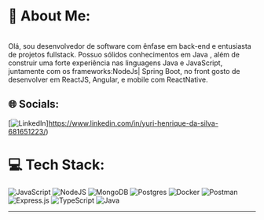 # 💫 About Me:
<br>
Olá, sou desenvolvedor de software com ênfase em back-end e entusiasta de projetos fullstack. Possuo sólidos conhecimentos em Java , além de construir uma forte experiência nas linguagens Java e JavaScript, juntamente com os frameworks:NodeJs| Spring Boot, no front gosto de desenvolver em ReactJS, Angular, e mobile com  ReactNative.

 


## 🌐 Socials:
[![LinkedIn](https://img.shields.io/badge/LinkedIn-%230077B5.svg?logo=linkedin&logoColor=white)]https://www.linkedin.com/in/yuri-henrique-da-silva-681651223/) 

# 💻 Tech Stack:
![JavaScript](https://img.shields.io/badge/javascript-%23323330.svg?style=flat-square&logo=javascript&logoColor=%23F7DF1E) ![NodeJS](https://img.shields.io/badge/node.js-6DA55F?style=flat-square&logo=node.js&logoColor=white) ![MongoDB](https://img.shields.io/badge/MongoDB-%234ea94b.svg?style=flat-square&logo=mongodb&logoColor=white) ![Postgres](https://img.shields.io/badge/postgres-%23316192.svg?style=flat-square&logo=postgresql&logoColor=white) ![Docker](https://img.shields.io/badge/docker-%230db7ed.svg?style=flat-square&logo=docker&logoColor=white) ![Postman](https://img.shields.io/badge/Postman-FF6C37?style=flat-square&logo=postman&logoColor=white) ![Express.js](https://img.shields.io/badge/express.js-%23404d59.svg?style=flat-square&logo=express&logoColor=%2361DAFB) ![TypeScript](https://img.shields.io/badge/typescript-%23007ACC.svg?style=flat-square&logo=typescript&logoColor=white)
![Java](https://img.shields.io/badge/java-%23ED8B00.svg?style=flat-square&logo=java&logoColor=white)


---



